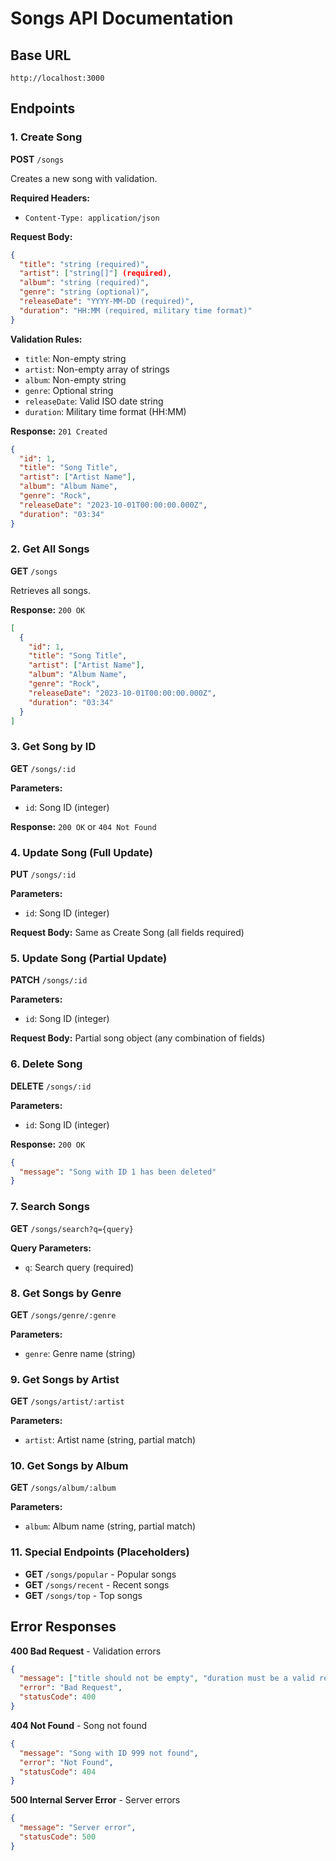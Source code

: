# Songs API Documentation

## Base URL
`http://localhost:3000`

## Endpoints

### 1. Create Song
**POST** `/songs`

Creates a new song with validation.

**Required Headers:**
- `Content-Type: application/json`

**Request Body:**
```json
{
  "title": "string (required)",
  "artist": ["string[]"] (required),
  "album": "string (required)", 
  "genre": "string (optional)",
  "releaseDate": "YYYY-MM-DD (required)",
  "duration": "HH:MM (required, military time format)"
}
```

**Validation Rules:**
- `title`: Non-empty string
- `artist`: Non-empty array of strings
- `album`: Non-empty string
- `genre`: Optional string
- `releaseDate`: Valid ISO date string
- `duration`: Military time format (HH:MM)

**Response:** `201 Created`
```json
{
  "id": 1,
  "title": "Song Title",
  "artist": ["Artist Name"],
  "album": "Album Name",
  "genre": "Rock",
  "releaseDate": "2023-10-01T00:00:00.000Z",
  "duration": "03:34"
}
```

### 2. Get All Songs
**GET** `/songs`

Retrieves all songs.

**Response:** `200 OK`
```json
[
  {
    "id": 1,
    "title": "Song Title",
    "artist": ["Artist Name"],
    "album": "Album Name", 
    "genre": "Rock",
    "releaseDate": "2023-10-01T00:00:00.000Z",
    "duration": "03:34"
  }
]
```

### 3. Get Song by ID
**GET** `/songs/:id`

**Parameters:**
- `id`: Song ID (integer)

**Response:** `200 OK` or `404 Not Found`

### 4. Update Song (Full Update)
**PUT** `/songs/:id`

**Parameters:**
- `id`: Song ID (integer)

**Request Body:** Same as Create Song (all fields required)

### 5. Update Song (Partial Update)
**PATCH** `/songs/:id`

**Parameters:**
- `id`: Song ID (integer)

**Request Body:** Partial song object (any combination of fields)

### 6. Delete Song
**DELETE** `/songs/:id`

**Parameters:**
- `id`: Song ID (integer)

**Response:** `200 OK`
```json
{
  "message": "Song with ID 1 has been deleted"
}
```

### 7. Search Songs
**GET** `/songs/search?q={query}`

**Query Parameters:**
- `q`: Search query (required)

### 8. Get Songs by Genre
**GET** `/songs/genre/:genre`

**Parameters:**
- `genre`: Genre name (string)

### 9. Get Songs by Artist
**GET** `/songs/artist/:artist`

**Parameters:**
- `artist`: Artist name (string, partial match)

### 10. Get Songs by Album
**GET** `/songs/album/:album`

**Parameters:**
- `album`: Album name (string, partial match)

### 11. Special Endpoints (Placeholders)
- **GET** `/songs/popular` - Popular songs
- **GET** `/songs/recent` - Recent songs  
- **GET** `/songs/top` - Top songs

## Error Responses

**400 Bad Request** - Validation errors
```json
{
  "message": ["title should not be empty", "duration must be a valid representation of military time"],
  "error": "Bad Request",
  "statusCode": 400
}
```

**404 Not Found** - Song not found
```json
{
  "message": "Song with ID 999 not found",
  "error": "Not Found", 
  "statusCode": 404
}
```

**500 Internal Server Error** - Server errors
```json
{
  "message": "Server error",
  "statusCode": 500
}
```
